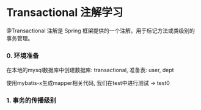 # Transactional 注解学习
@Transactional 注解是 Spring 框架提供的一个注解，用于标记方法或类级别的事务管理。

### 0. 环境准备
在本地的mysql数据库中创建数据库: transactional, 准备表: user, dept

使用mybatis-x生成mapper相关代码, 我们在test中进行测试 -> test0

### 1. 事务的传播级别
